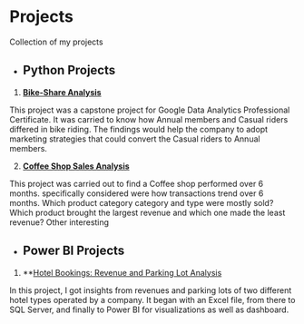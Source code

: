 # Projects
Collection of my projects
* ## Python Projects

1. **[Bike-Share Analysis](pro1.html)**

This project was a capstone project for Google Data Analytics Professional Certificate. It was carried to know how Annual members and Casual riders differed in bike riding. The findings would help  the company to adopt marketing strategies that could convert the Casual riders to Annual members. 

2. **[Coffee Shop Sales Analysis](Untitled18.ipynb)**

This project was carried out to find a Coffee shop performed over 6 months. specifically considered were how transactions trend over 6 months. Which product category category and type were mostly sold? Which product brought the largest revenue and which one made the least revenue? Other interesting

* ## Power BI Projects

1. **[Hotel Bookings: Revenue and Parking Lot Analysis](hotel_analysis.pbix)

In this project, I got insights from revenues and parking lots of two different hotel types operated by a company. It began with an Excel file, from there to SQL Server, and finally to Power BI for visualizations as well as dashboard.
